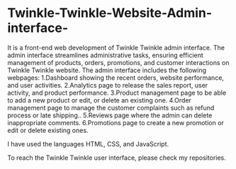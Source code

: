 # Twinkle-Twinkle-Website-Admin-interface-
It is a front-end web development of Twinkle Twinkle admin interface. The admin interface streamlines administrative tasks, ensuring efficient management of products, orders, promotions, and customer interactions on Twinkle Twinkle website.
The admin interface includes the following webpages:
1.Dashboard showing the recent orders, website performance, and user activities.
2.Analytics page to release the sales report, user activity, and product performance.
3.Product management page to be able to add a new product or edit, or delete an existing one.
4.Order management page to manage the customer complaints such as refund process or late shipping..
5.Reviews page where the admin can delete inappropriate comments.
6.Promotions page to create a new promotion or edit or delete existing ones.

I have used the languages HTML, CSS, and JavaScript.

To reach the Twinkle Twinkle user interface, please check my repositories.
